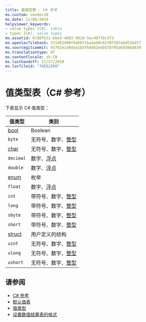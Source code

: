 ```yaml
---
title: 值类型表 - C# 参考
ms.custom: seodec18
ms.date: 11/06/2019
helpviewer_keywords:
- value types [C#], table
- types [C#], value types
ms.assetid: 67d8f631-b6e3-4d83-9910-5ec497f8c5f3
ms.openlocfilehash: 2f2d81d90f6d68f1bada40c81f0f28febd51bd1f
ms.sourcegitcommit: 93762e1a0dae1b5f64d82eebb7b705a6d566d839
ms.translationtype: HT
ms.contentlocale: zh-CN
ms.lasthandoff: 11/27/2019
ms.locfileid: "74552350"
---
```

# <a name="value-types-table-c-reference"></a>值类型表（C# 参考）

下表显示 C# 值类型：

|值类型|类别|
|----------------|--------------|
|[bool](../builtin-types/bool.md)|Boolean|
|`byte`|无符号、数字、[整型](../builtin-types/integral-numeric-types.md)|
|[char](../builtin-types/char.md)|无符号、数字、[整型](../builtin-types/integral-numeric-types.md)|
|`decimal`|数字、[浮点](../builtin-types/floating-point-numeric-types.md)|
|`double`|数字、[浮点](../builtin-types/floating-point-numeric-types.md)|
|[enum](enum.md)|枚举|
|`float`|数字、[浮点](../builtin-types/floating-point-numeric-types.md)|
|`int`|带符号、数字、[整型](../builtin-types/integral-numeric-types.md)|
|`long`|带符号、数字、[整型](../builtin-types/integral-numeric-types.md)|
|`sbyte`|带符号、数字、[整型](../builtin-types/integral-numeric-types.md)|
|`short`|带符号、数字、[整型](../builtin-types/integral-numeric-types.md)|
|[struct](struct.md)|用户定义的结构|
|`uint`|无符号、数字、[整型](../builtin-types/integral-numeric-types.md)|
|`ulong`|无符号、数字、[整型](../builtin-types/integral-numeric-types.md)|
|`ushort`|无符号、数字、[整型](../builtin-types/integral-numeric-types.md)|

## <a name="see-also"></a>请参阅

- [C# 参考](../index.md)
- [默认值表](default-values-table.md)
- [值类型](value-types.md)
- [设置数值结果表的格式](formatting-numeric-results-table.md)
